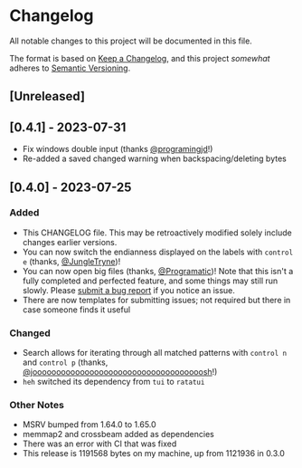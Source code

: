 # Changelog

All notable changes to this project will be documented in this file.

The format is based on [Keep a Changelog](https://keepachangelog.com/en/1.0.0/),
and this project _somewhat_ adheres to [Semantic Versioning](https://semver.org/spec/v2.0.0.html).

## [Unreleased]

## [0.4.1] - 2023-07-31

- Fix windows double input (thanks [@programingjd](https://github.com/programingjd)!)
- Re-added a saved changed warning when backspacing/deleting bytes

## [0.4.0] - 2023-07-25

### Added

- This CHANGELOG file. This may be retroactively modified solely include changes earlier versions.
- You can now switch the endianness displayed on the labels with `control e` (thanks, [@JungleTryne](https://github.com/JungleTryne))!
- You can now open big files (thanks, [@Programatic](https://github.com/Programatic))! Note that this isn't a fully completed and perfected feature, and some things may still run slowly. Please [submit a bug report](https://github.com/ndd7xv/heh/issues) if you notice an issue.
- There are now templates for submitting issues; not required but there in case someone finds it useful

### Changed

- Search allows for iterating through all matched patterns with `control n` and `control p` (thanks, [@joooooooooooooooooooooooooooooooooooosh](https://github.com/joooooooooooooooooooooooooooooooooooosh)!)
- `heh` switched its dependency from `tui` to `ratatui`

### Other Notes

- MSRV bumped from 1.64.0 to 1.65.0
- memmap2 and crossbeam added as dependencies
- There was an error with CI that was fixed
- This release is 1191568 bytes on my machine, up from 1121936 in 0.3.0
